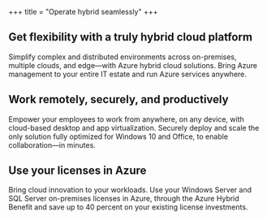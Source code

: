 +++
title = "Operate hybrid seamlessly"
+++

## Get flexibility with a truly hybrid cloud platform
Simplify complex and distributed environments across on-premises, multiple clouds, and edge—with Azure hybrid cloud solutions. Bring Azure management to your entire IT estate and run Azure services anywhere.

## Work remotely, securely, and productively
Empower your employees to work from anywhere, on any device, with cloud-based desktop and app virtualization. Securely deploy and scale the only solution fully optimized for Windows 10 and Office, to enable collaboration—in minutes.

## Use your licenses in Azure
Bring cloud innovation to your workloads. Use your Windows Server and SQL Server on-premises licenses in Azure, through the Azure Hybrid Benefit and save up to 40 percent on your existing license investments.